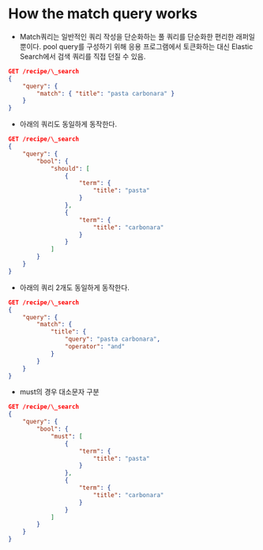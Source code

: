 # How the match query works

-   Match쿼리는 일반적인 쿼리 작성을 단순화하는 풀 쿼리를 단순화한 편리한 래퍼일 뿐이다.
    pool query를 구성하기 위해 응용 프로그램에서 토큰화하는 대신 Elastic Search에서 검색 쿼리를 직접 던질 수 있음.

```json
GET /recipe/\_search
{
    "query": {
        "match": { "title": "pasta carbonara" }
    }
}
```

-   아래의 쿼리도 동일하게 동작한다.

```json
GET /recipe/\_search
{
    "query": {
        "bool": {
            "should": [
                {
                    "term": {
                        "title": "pasta"
                    }
                },
                {
                    "term": {
                        "title": "carbonara"
                    }
                }
            ]
        }
    }
}
```

-   아래의 쿼리 2개도 동일하게 동작한다.

```json
GET /recipe/\_search
{
    "query": {
        "match": {
            "title": {
                "query": "pasta carbonara",
                "operator": "and"
            }
        }
    }
}
```

-   must의 경우 대소문자 구분

```json
GET /recipe/\_search
{
    "query": {
        "bool": {
            "must": [
                {
                    "term": {
                        "title": "pasta"
                    }
                },
                {
                    "term": {
                        "title": "carbonara"
                    }
                }
            ]
        }
    }
}
```
